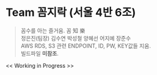 # Team 꼼지락 (서울 4반 6조)

> 꼼수를 아는 즐거움. 꼼 知 樂  
> 정은진(팀장) 김수연 박성철 양혜선 어지예 장준수  
> AWS RDS, S3 관련 ENDPOINT, ID, PW, KEY값들 지움.  
> 빌드파일 **미참조**.   

<< Working in Progress >>  
